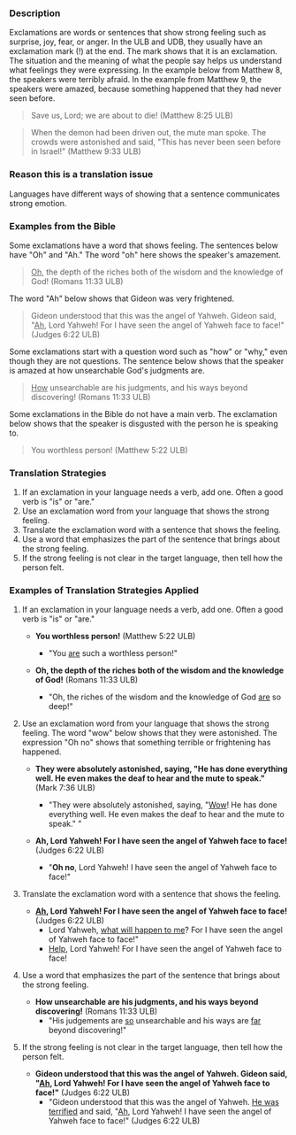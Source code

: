 
### Description 

Exclamations are words or sentences that show strong feeling such as surprise, joy, fear, or anger. In the ULB and UDB, they usually have an exclamation mark (!) at the end. The mark shows that it is an exclamation. The situation and the meaning of what the people say helps us understand what feelings they were expressing. In the example below from Matthew 8, the speakers were terribly afraid. In the example from Matthew 9, the speakers were amazed, because something happened that they had never seen before.

>Save us, Lord; we are about to die! (Matthew 8:25 ULB)


>When the demon had been driven out, the mute man spoke. The crowds were astonished and said, "This has never been seen before in Israel!"  (Matthew 9:33 ULB)

### Reason this is a translation issue

Languages have different ways of showing that a sentence communicates strong emotion.

### Examples from the Bible 

Some exclamations have a word that shows feeling. The sentences below have "Oh" and "Ah." The word "oh" here shows the speaker's amazement. 

><u>Oh</u>, the depth of the riches both of the wisdom and the knowledge of God! (Romans 11:33 ULB)

The word "Ah" below shows that Gideon was very frightened. 
>Gideon understood that this was the angel of Yahweh. Gideon said, "<u>Ah</u>, Lord Yahweh! For I have seen the angel of Yahweh face to face!" (Judges 6:22 ULB)

Some exclamations start with a question word such as "how" or "why," even though they are not questions. The sentence below shows that the speaker is amazed at how unsearchable God's judgments are.

><u>How</u> unsearchable are his judgments, and his ways beyond discovering! (Romans 11:33 ULB)

Some exclamations in the Bible do not have a main verb. The exclamation below shows that the speaker is disgusted with the person he is speaking to.

>You worthless person! (Matthew 5:22 ULB)

### Translation Strategies

1. If an exclamation in your language needs a verb, add one. Often a good verb is "is" or "are."
1. Use an exclamation word from your language that shows the strong feeling. 
1. Translate the exclamation word with a sentence that shows the feeling.
1. Use a word that emphasizes the part of the sentence that brings about the strong feeling.
2. If the strong feeling is not clear in the target language, then tell how the person felt.

### Examples of Translation Strategies Applied 

1. If an exclamation in your language needs a verb, add one. Often a good verb is "is" or "are."

    * **You worthless person!** (Matthew 5:22 ULB)
        * "You <u>are</u> such a worthless person!"

    * **Oh, the depth of the riches both of the wisdom and the knowledge of God!** (Romans 11:33 ULB)
        * "Oh, the riches of the wisdom and the knowledge of God <u>are</u> so deep!"

2. Use an exclamation word from your language that shows the strong feeling. The word "wow" below shows that they were astonished. The expression "Oh no" shows that something terrible or frightening has happened.

    * **They were absolutely astonished, saying, "He has done everything well. He even makes the deaf to hear and the mute to speak."** (Mark 7:36 ULB)
        * "They were absolutely astonished, saying, "<u>Wow</u>! He has done everything well. He even makes the deaf to hear and the mute to speak." "

    * **Ah, Lord Yahweh! For I have seen the angel of Yahweh face to face!** (Judges 6:22 ULB)
        * "__Oh no__, Lord Yahweh! I have seen the angel of Yahweh face to face!"

3. Translate the exclamation word with a sentence that shows the feeling.

    * **<u>Ah</u>, Lord Yahweh! For I have seen the angel of Yahweh face to face!** (Judges 6:22 ULB)
        * Lord Yahweh, <u>what will happen to me</u>? For I have seen the angel of Yahweh face to face!"
        * <u>Help</u>, Lord Yahweh! For I have seen the angel of Yahweh face to face!

4. Use a word that emphasizes the part of the sentence that brings about the strong feeling.

    * **How unsearchable are his judgments, and his ways beyond discovering!** (Romans 11:33 ULB)
        * "His judgements are <u>so</u> unsearchable and his ways are <u>far</u> beyond discovering!"

5. If the strong feeling is not clear in the target language, then tell how the person felt.

    * **Gideon understood that this was the angel of Yahweh. Gideon said, "<u>Ah</u>, Lord Yahweh! For I have seen the angel of Yahweh face to face!"** (Judges 6:22 ULB)
        * "Gideon understood that this was the angel of Yahweh. <u>He was terrified</u> and said, "<u>Ah</u>, Lord Yahweh! I have seen the angel of Yahweh face to face!" (Judges 6:22 ULB)

